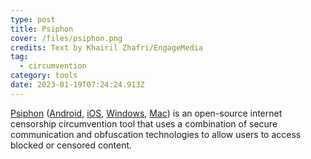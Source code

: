 ```yaml
---
type: post
title: Psiphon
cover: /files/psiphon.png
credits: Text by Khairil Zhafri/EngageMedia
tag:
  - circumvention
category: tools
date: 2023-01-19T07:24:24.913Z
---
```

[Psiphon](https://psiphon.ca/) ([Android](https://play.google.com/store/apps/developer?id=Psiphon+Inc.), [iOS](https://apps.apple.com/app/psiphon/id1276263909), [Windows](https://psiphon.ca/psiphon3.exe), [Mac](https://apps.apple.com/app/psiphon/id1276263909)) is an open-source internet censorship circumvention tool that uses a combination of secure communication and obfuscation technologies to allow users to access blocked or censored content.